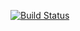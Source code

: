 [![Build Status](https://app.travis-ci.com/Vitalijvictor/Test_TravisAndCodecov.svg?branch=master)](https://app.travis-ci.com/Vitalijvictor/Test_TravisAndCodecov)
